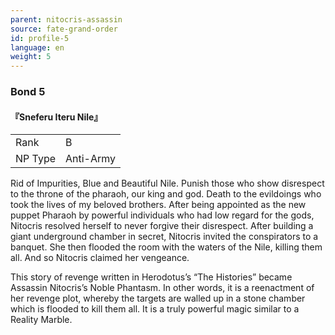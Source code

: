 ```yaml
---
parent: nitocris-assassin
source: fate-grand-order
id: profile-5
language: en
weight: 5
---
```


### Bond 5

#### 『Sneferu Iteru Nile』

<table>
  <tr><td>Rank</td><td>B</td></tr>
  <tr><td>NP Type</td><td>Anti-Army</td></tr>
</table>

Rid of Impurities, Blue and Beautiful Nile.
Punish those who show disrespect to the throne of the pharaoh, our king and god.
Death to the evildoings who took the lives of my beloved brothers.
After being appointed as the new puppet Pharaoh by powerful individuals who had low regard for the gods, Nitocris resolved herself to never forgive their disrespect.
After building a giant underground chamber in secret, Nitocris invited the conspirators to a banquet. She then flooded the room with the waters of the Nile, killing them all. And so Nitocris claimed her vengeance.

This story of revenge written in Herodotus’s “The Histories” became Assassin Nitocris’s Noble Phantasm.
In other words, it is a reenactment of her revenge plot, whereby the targets are walled up in a stone chamber which is flooded to kill them all. It is a truly powerful magic similar to a Reality Marble.
